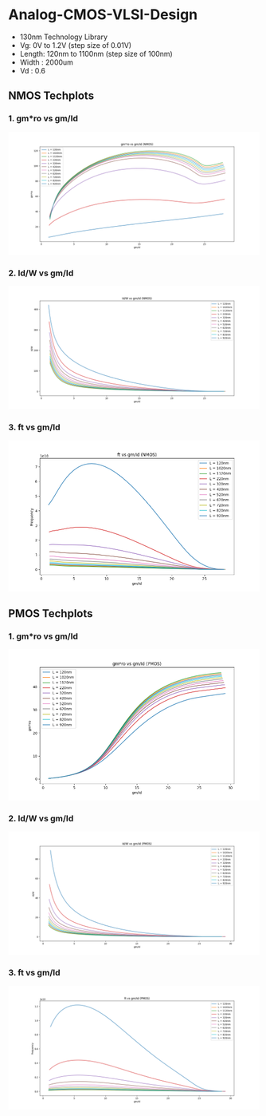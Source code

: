 # Analog-CMOS-VLSI-Design
- 130nm Technology Library
- Vg: 0V to 1.2V (step size of 0.01V)
- Length: 120nm to 1100nm (step size of 100nm)
- Width : 2000um
- Vd : 0.6
## NMOS Techplots

### 1. gm*ro vs gm/Id
![image alt](https://github.com/thelikith/Analog-CMOS-VLSI-Design/blob/d108ee0224b8dd4a84a927de3093e7906f160dfd/Techplots/NMOS/Figure_1.png)
### 2. Id/W vs gm/Id
![image alt](https://github.com/thelikith/Analog-CMOS-VLSI-Design/blob/d108ee0224b8dd4a84a927de3093e7906f160dfd/Techplots/NMOS/Figure_2.png)
### 3. ft vs gm/Id
![image alt](https://github.com/thelikith/Analog-CMOS-VLSI-Design/blob/cb36b01fa4fa1fc5072dd22578e6b60d7931f2de/Techplots/NMOS/Figure_3.png)


## PMOS Techplots

### 1. gm*ro vs gm/Id
![image alt](https://github.com/thelikith/Analog-CMOS-VLSI-Design/blob/7c6b725a04054361e922f7417b0e422838aca4c1/Techplots/PMOS/Figure_4.png)
### 2. Id/W vs gm/Id
![image alt](https://github.com/thelikith/Analog-CMOS-VLSI-Design/blob/7c6b725a04054361e922f7417b0e422838aca4c1/Techplots/PMOS/Figure_5.png)
### 3. ft vs gm/Id
![image alt](https://github.com/thelikith/Analog-CMOS-VLSI-Design/blob/cb36b01fa4fa1fc5072dd22578e6b60d7931f2de/Techplots/PMOS/Figure_6.png)
